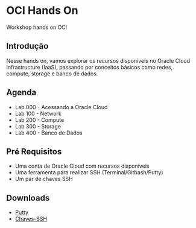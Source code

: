 # OCI Hands On

Workshop hands on OCI

## Introdução

Nesse hands on, vamos explorar os recursos disponíveis no Oracle Cloud Infrastructure (IaaS), passando por conceitos básicos como redes, compute, storage e banco de dados.

## Agenda

- Lab 000 - Acessando a Oracle Cloud
- Lab 100 - Network
- Lab 200 - Compute
- Lab 300 - Storage
- Lab 400 - Banco de Dados

## Pré Requisitos

- Uma conta de Oracle Cloud com recursos disponíveis
- Uma ferramenta para realizar SSH (Terminal/Gitbash/Putty)
- Um par de chaves SSH
## Downloads

- [Putty](https://the.earth.li/~sgtatham/putty/latest/w64/pscp.exe)
- [Chaves-SSH](https://raw.githubusercontent.com/ChristoPedro/OCIHandsOn/master/Chaves.zip)